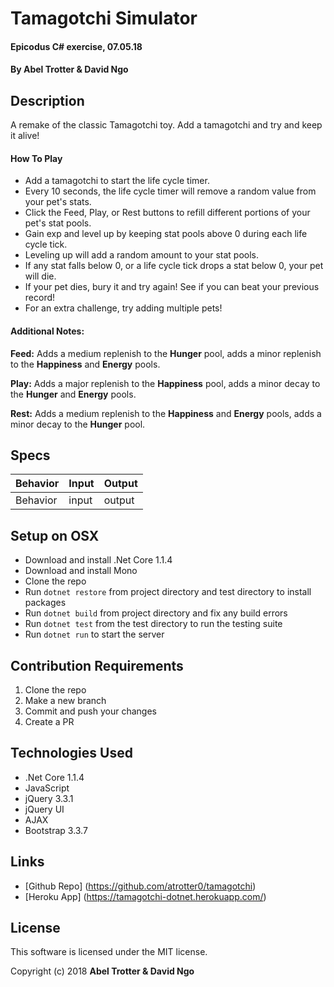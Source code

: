 # Tamagotchi Simulator

#### Epicodus C# exercise, 07.05.18

#### By Abel Trotter & David Ngo

## Description

A remake of the classic Tamagotchi toy. Add a tamagotchi and try and keep it alive!

#### How To Play
* Add a tamagotchi to start the life cycle timer.
* Every 10 seconds, the life cycle timer will remove a random value from your pet's stats.
* Click the Feed, Play, or Rest buttons to refill different portions of your pet's stat pools.
* Gain exp and level up by keeping stat pools above 0 during each life cycle tick.
* Leveling up will add a random amount to your stat pools.
* If any stat falls below 0, or a life cycle tick drops a stat below 0, your pet will die.
* If your pet dies, bury it and try again! See if you can beat your previous record!
* For an extra challenge, try adding multiple pets!

#### Additional Notes:
**Feed:** Adds a medium replenish to the **Hunger** pool, adds a minor replenish to the **Happiness** and **Energy** pools.

**Play:** Adds a major replenish to the **Happiness** pool, adds a minor decay to the **Hunger** and **Energy** pools.

**Rest:** Adds a medium replenish to the **Happiness** and **Energy** pools, adds a minor decay to the **Hunger** pool.

## Specs

| Behavior | Input | Output |
|----------|-------|--------|
| Behavior | input | output |

## Setup on OSX

* Download and install .Net Core 1.1.4
* Download and install Mono
* Clone the repo
* Run `dotnet restore` from project directory and test directory to install packages
* Run `dotnet build` from project directory and fix any build errors
* Run `dotnet test` from the test directory to run the testing suite
* Run `dotnet run` to start the server

## Contribution Requirements

1. Clone the repo
1. Make a new branch
1. Commit and push your changes
1. Create a PR

## Technologies Used

* .Net Core 1.1.4
* JavaScript
* jQuery 3.3.1
* jQuery UI
* AJAX
* Bootstrap 3.3.7

## Links

* [Github Repo] (https://github.com/atrotter0/tamagotchi)
* [Heroku App] (https://tamagotchi-dotnet.herokuapp.com/)

## License

This software is licensed under the MIT license.

Copyright (c) 2018 **Abel Trotter & David Ngo**
